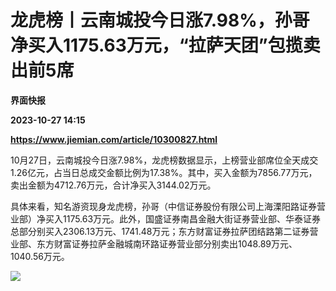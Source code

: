 # 龙虎榜丨云南城投今日涨7.98%，孙哥净买入1175.63万元，“拉萨天团”包揽卖出前5席
**界面快报**

**2023-10-27 14:15**

**https://www.jiemian.com/article/10300827.html**

10月27日，云南城投今日涨7.98%，龙虎榜数据显示，上榜营业部席位全天成交1.26亿元，占当日总成交金额比例为17.38%。其中，买入金额为7856.77万元，卖出金额为4712.76万元，合计净买入3144.02万元。

具体来看，知名游资现身龙虎榜，孙哥（中信证券股份有限公司上海溧阳路证券营业部）净买入1175.63万元。此外，国盛证券南昌金融大街证券营业部、华泰证券总部分别买入2306.13万元、1741.48万元；东方财富证券拉萨团结路第二证券营业部、东方财富证券拉萨金融城南环路证券营业部分别卖出1048.89万元、1040.56万元。

![](https://img2.jiemian.com/101/original/20231027/1698415946107000_a700xH.jpg)